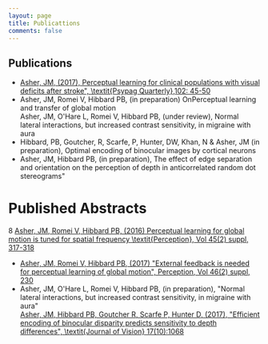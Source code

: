 ```yaml
---
layout: page
title: Publicattions
comments: false
---
```


## Publications  

* [Asher, JM, (2017), Perceptual learning for clinical populations with visual deficits after stroke", \textit{Psypag Quarterly},102: 45-50](http://www.psypag.co.uk/wp-content/uploads/2013/06/PsyPag-102.pdf#page=47)
*  Asher, JM, Romei V, Hibbard PB, (in preparation) OnPerceptual learning and transfer of global motion  
Asher, JM, O'Hare L, Romei V, Hibbard PB, (under review), Normal lateral interactions, but increased contrast sensitivity, in migraine with aura
* Hibbard, PB, Goutcher, R, Scarfe, P, Hunter, DW, Khan, N \& Asher, JM (in preparation), Optimal encoding of binocular images by cortical neurons
* Asher, JM, Hibbard PB, (in preparation), The effect of edge separation and orientation on the perception of depth in anticorrelated random dot stereograms" 


# Published Abstracts

8 [Asher, JM, Romei V, Hibbard PB, (2016) Perceptual learning for global motion is tuned for spatial frequency \textit{Perception}, Vol 45(2) suppl, 317-318](https://doi.org/10.1177/0301006616671273)
* [Asher, JM, Romei V, Hibbard PB, (2017) "External feedback is needed for perceptual learning of global motion", Perception, Vol 46(2) suppl, 230](https://doi.org/10.1177/0301006616674873)
* Asher, JM, O'Hare L, Romei V, Hibbard PB, (in preparation), "Normal lateral interactions, but increased contrast sensitivity, in migraine with aura"  
[Asher, JM,  Hibbard PB, Goutcher R, Scarfe P, Hunter D, (2017), "Efficient encoding of binocular disparity predicts sensitivity to depth differences", \textit{Journal of Vision} 17(10):1068](http://jov.arvojournals.org/article.aspx?articleid=2651940)

